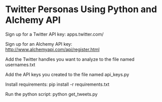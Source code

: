 # Twitter Personas Using Python and Alchemy API

Sign up for a Twitter API key: apps.twitter.com/

Sign up for an Alchemy API key: http://www.alchemyapi.com/api/register.html

Add the Twitter handles you want to analyze to the file named usernames.txt 

Add the API keys you created to the file named api_keys.py

Install requirements: pip install -r requirements.txt

Run the python script:  python get_tweets.py
